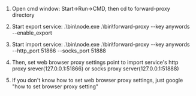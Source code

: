 1. Open cmd window: Start->Run->CMD, then cd to forward-proxy directory

2. Start export service: .\bin\node.exe .\bin\forward-proxy --key anywords --enable_export 

3. Start import service: .\bin\node.exe .\bin\forward-proxy --key anywords --http_port 51866 --socks_port 51888

4. Then, set web browser proxy settings point to import service's http proxy srever(127.0.0.1:51866) or socks proxy server(127.0.0.1:51888)

5. If you don't know how to set web browser proxy settings, just google "how to set browser proxy setting"



